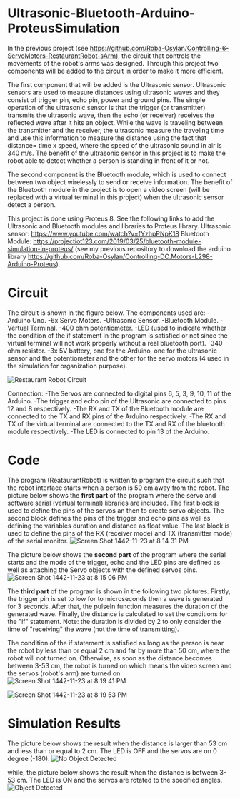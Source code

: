 # Ultrasonic-Bluetooth-Arduino-ProteusSimulation
In the previous project (see https://github.com/Roba-Osylan/Controlling-6-ServoMotors-RestaurantRobot-sArm), the circuit that controls the movements of the robot's arms was designed. Through this project two components will be added to the circuit in order to make it more efficient. 

The first component that will be added is the Ultrasonic sensor. Ultrasonic sensors are used to measure distances using ultrasonic waves and they consist of trigger pin, echo pin, power and ground pins. The simple operation of the ultrasonic sensor is that the trigger (or transmitter) transmits the ultrasonic wave, then the echo (or receiver) receives the reflected wave after it hits an object. While the wave is traveling between the transmitter and the receiver, the ultrasonic measure the traveling time and use this information to measure the distance using the fact that distance= time x speed, where the speed of the ultrasonic sound in air is 340 m/s. The benefit of the ultrasonic sensor in this project is to make the robot able to detect whether a person is standing in front of it or not. 

The second component is the Bluetooth module, which is used to connect between two object wirelessly to send or receive information. The benefit of the Bluetooth module in the project is to open a video screen (will be replaced with a virtual terminal in this project) when the ultrasonic sensor detect a person.

This project is done using Proteus 8. See the following links to add the Ultrasonic and Bluetooth modules and libraries to Proteus library.
Ultrasonic sensor: https://www.youtube.com/watch?v=fYzhpPNpK18
Bluetooth Module: https://projectiot123.com/2019/03/25/bluetooth-module-simulation-in-proteus/
(see my previous repository to download the arduino library https://github.com/Roba-Osylan/Controlling-DC.Motors-L298-Arduino-Proteus).

# Circuit 

The circuit is shown in the figure below. The components used are: 
-Arduino Uno. 
-6x Servo Motors. 
-Ultrasonic Sensor.
-Bluetooth Module.
-Vertual Terminal.
-400 ohm potentiometer.
-LED (used to indicate whether the condition of the if statement in the program is satisfied or not since the virtual terminal will not work properly without a real bluetooth port). 
-340 ohm resistor.
-3x 5V battery, one for the Arduino, one for the ultrasonic sensor and the potentiometer and the other for the servo motors (4 used in the simulation for organization purpose).

![Restaurant Robot Circuit](https://user-images.githubusercontent.com/85955049/124361609-7b4f3580-dc38-11eb-90cc-36dc67c6265a.png)

Connection:
-The Servos are connected to digital pins 6, 5, 3, 9, 10, 11 of the Arduino.
-The trigger and echo pin of the Ultrasonic are connected to pins 12 and 8 respectively.
-The RX and TX of the Bluetooth module are connected to the TX and RX pins of the Arduino respectively. 
-The RX and TX of the virtual terminal are connected to the TX and RX of the bluetooth module respectively.
-The LED is connected to pin 13 of the Arduino. 

# Code
The program (ReataurantRobot) is written to program the circuit such that the robot interface starts when a person is 50 cm away from the robot. 
The picture below shows the **first part** of the program where the servo and software serial (vertual terminal) libraries are included. The first block is used to define the pins of the servos an then to create servo objects. The second block defines the pins of the trigger and echo pins as well as defining the variables duration and distance as float value. The last block is used to define the pins of the RX (receiver mode) and TX (transmitter mode) of the serial monitor.
![Screen Shot 1442-11-23 at 8 14 31 PM](https://user-images.githubusercontent.com/85955049/124363357-70e66900-dc43-11eb-944b-8313fab47192.png)

The picture below shows the **second part** of the program where the serial starts and the mode of the trigger, echo and the LED pins are defined as well as attaching the Servo objects with the defined servos pins.
![Screen Shot 1442-11-23 at 8 15 06 PM](https://user-images.githubusercontent.com/85955049/124363340-53b19a80-dc43-11eb-9c55-1939b028b3fc.png)

The **third part** of the program is shown in the following two pictures. Firstly, the trigger pin is set to low for to microseconds then a wave is generated for 3 seconds. After that, the pulseIn function measures the duration of the generated wave. Finally, the distance is calculated to set the conditions for the "if" statement. Note: the duration is divided by 2 to only consider the time of "receiving" the wave (not the time of transmitting). 

The condition of the if statement is satisfied as long as the person is near the robot by less than or equal 2 cm and far by more than 50 cm, where the robot will not turned on. Otherwise, as soon as the distance becomes between 3-53 cm, the robot is turned on which means the video screen and the servos (robot's arm) are turned on. 
![Screen Shot 1442-11-23 at 8 19 41 PM](https://user-images.githubusercontent.com/85955049/124363288-033a3d00-dc43-11eb-99fb-f9b200c538a1.png)

![Screen Shot 1442-11-23 at 8 19 53 PM](https://user-images.githubusercontent.com/85955049/124363317-2c5acd80-dc43-11eb-9153-56477f75a512.png)

# Simulation Results

The picture below shows the result when the distance is larger than 53 cm and less than or equal to 2 cm. The LED is OFF and the servos are on 0 degree (-180).
![No Object Detected](https://user-images.githubusercontent.com/85955049/124363474-0f72ca00-dc44-11eb-9729-d40b8bedee47.png)

while, the picture below shows the result when the distance is between 3-53 cm. The LED is ON and the servos are rotated to the specified angles.
![Object Detected](https://user-images.githubusercontent.com/85955049/124363520-5b257380-dc44-11eb-8b97-5558cc0da627.png)


